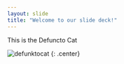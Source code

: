 ```yaml
---
layout: slide
title: "Welcome to our slide deck!"
---
```


This is the Defuncto Cat

![defunktocat](https://octodex.github.com/images/defunktocat.png)
{: .center}
